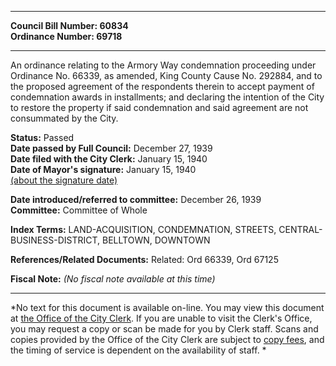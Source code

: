 * * * * *  
  
**Council Bill Number: [](#h0)[](#h2)60834**   
**Ordinance Number: 69718**  
  
* * * * *  
  
An ordinance relating to the Armory Way condemnation proceeding under Ordinance No. 66339, as amended, King County Cause No. 292884, and to the proposed agreement of the respondents therein to accept payment of condemnation awards in installments; and declaring the intention of the City to restore the property if said condemnation and said agreement are not consummated by the City.  
  
**Status:** Passed   
**Date passed by Full Council:** December 27, 1939   
**Date filed with the City Clerk:** January 15, 1940   
**Date of Mayor's signature:** January 15, 1940   
[(about the signature date)](/~public/approvaldate.htm)   
  
  
**Date introduced/referred to committee:** December 26, 1939   
**Committee:** Committee of Whole   
  
**Index Terms:** LAND-ACQUISITION, CONDEMNATION, STREETS, CENTRAL-BUSINESS-DISTRICT, BELLTOWN, DOWNTOWN  
  
**References/Related Documents:** Related: Ord 66339, Ord 67125  
  
**Fiscal Note:** *(No fiscal note available at this time)*  
  
* * * * *  
  
*No text for this document is available on-line. You may view this document at [the Office of the City Clerk](http://www.seattle.gov/leg/clerk/contactUs.htm). If you are unable to visit the Clerk's Office, you may request a copy or scan be made for you by Clerk staff. Scans and copies provided by the Office of the City Clerk are subject to [copy fees](http://clerk.seattle.gov/~public/clerkfees.htm), and the timing of service is dependent on the availability of staff. *  
  
  
